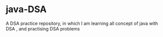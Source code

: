 # java-DSA
A DSA practice repository, in which I am learning all concept of java with DSA , and practising DSA problems
